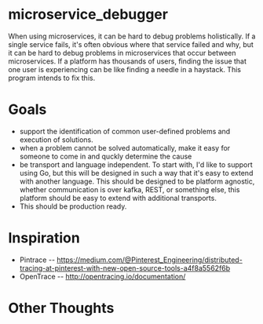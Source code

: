 # microservice_debugger

When using microservices, it can be hard to debug problems holistically. If a single service fails, it's often obvious where that service failed and why, but it can be hard to debug problems in microservices that occur between microservices. If a platform has thousands of users, finding the issue that one user is experiencing can be like finding a needle in a haystack. This program intends to fix this.


# Goals
 * support the identification of common user-defined problems and execution of solutions. 
 * when a problem cannot be solved automatically, make it easy for someone to come in and quckly determine the cause
 * be transport and language independent. To start with, I'd like to support using Go, but this will be designed in such a way that it's easy to extend with another language. This should be designed to be platform agnostic, whether communication is over kafka, REST, or something else, this platform should be easy to extend with additional transports.
 * This should be production ready.

# Inspiration
  * Pintrace -- https://medium.com/@Pinterest_Engineering/distributed-tracing-at-pinterest-with-new-open-source-tools-a4f8a5562f6b
  * OpenTrace -- http://opentracing.io/documentation/

# Other Thoughts
